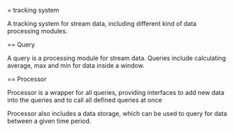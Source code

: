= tracking system

A tracking system for stream data, including different kind of data processing
modules.

== Query

A query is a processing module for stream data. Queries include calculating
average, max and min for data inside a window.

== Processor

Processor is a wrapper for all queries, providing interfaces to add new data
into the queries and to call all defined queries at once

Processor also includes a data storage, which can be used to query for data
between a given time period.

